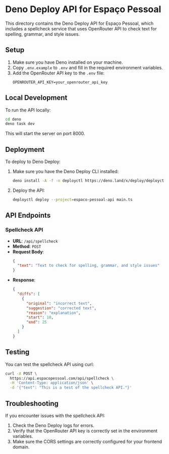 # Deno Deploy API for Espaço Pessoal

This directory contains the Deno Deploy API for Espaço Pessoal, which includes a spellcheck service that uses OpenRouter API to check text for spelling, grammar, and style issues.

## Setup

1. Make sure you have Deno installed on your machine.
2. Copy `.env.example` to `.env` and fill in the required environment variables.
3. Add the OpenRouter API key to the `.env` file:
   ```
   OPENROUTER_API_KEY=your_openrouter_api_key
   ```

## Local Development

To run the API locally:

```bash
cd deno
deno task dev
```

This will start the server on port 8000.

## Deployment

To deploy to Deno Deploy:

1. Make sure you have the Deno Deploy CLI installed:
   ```bash
   deno install -A -f -n deployctl https://deno.land/x/deploy/deployctl.ts
   ```

2. Deploy the API:
   ```bash
   deployctl deploy --project=espaco-pessoal-api main.ts
   ```

## API Endpoints

### Spellcheck API

- **URL**: `/api/spellcheck`
- **Method**: `POST`
- **Request Body**:
  ```json
  {
    "text": "Text to check for spelling, grammar, and style issues"
  }
  ```
- **Response**:
  ```json
  {
    "diffs": [
      {
        "original": "incorrect text",
        "suggestion": "corrected text",
        "reason": "explanation",
        "start": 10,
        "end": 25
      }
    ]
  }
  ```

## Testing

You can test the spellcheck API using curl:

```bash
curl -X POST \
  https://api.espacopessoal.com/api/spellcheck \
  -H 'Content-Type: application/json' \
  -d '{"text": "This is a test of the spellcheck API."}'
```

## Troubleshooting

If you encounter issues with the spellcheck API:

1. Check the Deno Deploy logs for errors.
2. Verify that the OpenRouter API key is correctly set in the environment variables.
3. Make sure the CORS settings are correctly configured for your frontend domain. 